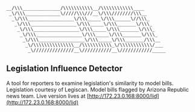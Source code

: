     __/\\\______________/\\\\\\\\\\\__/\\\\\\\\\\\\____
     _\/\\\_____________\/////\\\///__\/\\\////////\\\__
      _\/\\\_________________\/\\\_____\/\\\______\//\\\_
       _\/\\\_________________\/\\\_____\/\\\_______\/\\\_
        _\/\\\_________________\/\\\_____\/\\\_______\/\\\_
         _\/\\\_________________\/\\\_____\/\\\_______\/\\\_
          _\/\\\_________________\/\\\_____\/\\\_______/\\\__
           _\/\\\\\\\\\\\\\\\__/\\\\\\\\\\\_\/\\\\\\\\\\\\/___
            _\///////////////__\///////////__\////////////_____
## Legislation Influence Detector
A tool for reporters to examine legislation's similarity to model bills. Legislation courtesy of Legiscan. Model bills 
flagged by Arizona Republic news team.
Live version lives at [http://172.23.0.168:8000/lid](http://172.23.0.168:8000/lid)
